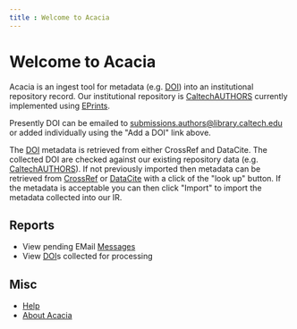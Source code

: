 ```yaml
---
title : Welcome to Acacia
---
```


Welcome to Acacia
=================

Acacia is an ingest tool for metadata (e.g. [DOI](https://doi.org)) into an institutional repository record. Our institutional repository is [CaltechAUTHORS](https://authors.library.caltech.edu) currently implemented using [EPrints](https://eprints.org).

Presently DOI can be emailed to [submissions.authors@library.caltech.edu](mailto:submissions.authors@library.caltech.edu) or added individually using the "Add a DOI" link above.

The [DOI](https://doi.org) metadata is retrieved from either CrossRef and DataCite. The collected DOI are checked against our existing repository data (e.g. [CaltechAUTHORS](https://authors.library.caltech.edu)). If not previously imported then metadata can be retrieved from [CrossRef](https://crossref.org) or [DataCite](https://datacite.org) with a click of the "look up" button. If the metadata is acceptable you can then click "Import" to import the metadata collected into our IR.

Reports
-------

- View pending EMail [Messages](./messages/)
- View [DOI](./list/)s collected for processing

Misc
----

- [Help](./help/)
- [About Acacia](./about)

